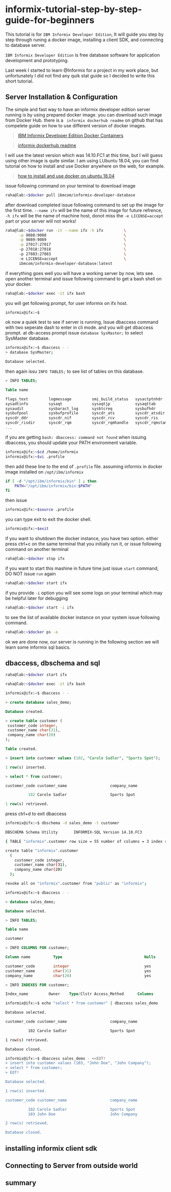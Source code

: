 # informix-tutorial-step-by-step-guide-for-beginners
This tutorial is for ```IBM Informix Developer Edition```, It will guide you step by step through runing a docker image, installing a client SDK, and connecting to database server.

```IBM Informix Developer Edition```  is free database software for application development and prototyping.

Last week I started to learn @Informix for a project in my work place, but unfortunately I did not find any quik stat guide so I decided to write this short tutorial.

## Server Installation & Configuration
The simple and fast way to have an informix developer edition server running is by using prepared docker image.
you can download such image from Docker Hub.
there is a ``` informix dockerhub readme``` on github that has compelete guide on how to use different version of docker images.

>[IBM Informix Developer Edition Docker Containers](https://hub.docker.com/r/ibmcom/informix-developer-database/)

>[informix dockerhub readme](https://github.com/informix/informix-dockerhub-readme)

I will use the latest version which was 14.10.FC1 at this time, but I will guess using other image is quite similar.
I am using LUbuntu 18.04, you can find tutorial on how to install and use Docker anywhere on the web, for example.

>[how to install and use docker on ubuntu 18.04](https://www.digitalocean.com/community/tutorials/how-to-install-and-use-docker-on-ubuntu-18-04)

issue following command on your terminal to download image

```sh
raha@lab:~$docker pull ibmcom/informix-developer-database
```
after download completed issue following command to set up the image for the first time. ```--name ifx``` will be the name of this image for future refrence, ```-h ifx``` will be the name of machine host, donot miss the ```-e LICENSE=accept``` part or your server will not works!

```sh
raha@lab:~$docker run -it --name ifx -h ifx			\
      -p 9088:9088                                  \
      -p 9089:9089                                  \
      -p 27017:27017                                \ 
      -p 27018:27018                                \ 
      -p 27883:27883                                \ 
      -e LICENSE=accept                             \
      ibmcom/informix-developer-database:latest
```
if everything goes well you will have a working server by now, lets see.
open another terminal and issue following command to get a bash shell on your docker.

```sh
raha@lab:~$docker exec -it ifx bash
```
you will get following prompt, for user informix on ifx host.

```sh
informix@ifx:~$
```
ok now a quiek test to see if server is running, Issue dbaccess command with two seperate dash to enter in cli mode. and you will get dbaccess prompt.
at db-access prompt issue ```database SysMaster;``` to select SysMaster database.

```sh
informix@ifx:~$ dbaccess - -
> database SysMaster;

Database selected.
```

then again issu ```INFO TABLES;``` to see list of tables on this database.

```sql
> INFO TABLES;

Table name

flags_text         logmessage         smi_build_status   sysactptnhdr      
sysadtinfo         sysaqt             sysaqtjp           sysaqttab         
sysaudit           sysbaract_log      sysbtcreq          sysbufhdr         
sysbufpool         sysbufprofile      syscdr_ats         syscdr_atsdir     
syscdr_ddr         syscdr_nif         syscdr_rcv         syscdr_ris        
syscdr_risdir      syscdr_rqm         syscdr_rqmhandle   syscdr_rqmstamp   
...

```
if you are getting ```bash: dbaccess: command not found``` when issuing dbaccess, you should update your PATH environment variable. 

```sh
informix@ifx:~$cd /home/informix
informix@ifx:~$vi .profile
```
then add these line to the end of  ```.profile``` file. assuming informix in docker image installed on ```/opt/ibm/informix```

```sh
if [ -d "/opt/ibm/informix/bin" ] ; then
    PATH="/opt/ibm/informix/bin:$PATH"
fi
```
then issue

```sh
informix@ifx:~$source .profile
```

you can type exit to exit the docker shell.
```sh
informix@ifx:~$exit
```

if you want to shutdown the docker instance, you have two option.
either press ctrl+c on the same terminal that you initially run it, or issue following command on another terminal


```sh
raha@lab:~$docker stop ifx 
```
if you want to start this mashine in future time just issue ```start``` command, DO NOT issue ```run``` again
```sh
raha@lab:~$docker start ifx 
```
if you provide ```-i``` option you will see some logs on your terminal which may be helpful later for debugging

```sh
raha@lab:~$docker start -i ifx 
```

to see the list of available docker instance on your system issue following command.
```sh
raha@lab:~$docker ps -a
```
ok we are done now, our server is running in the following section we will learn some informix sql basics.

## dbaccess, dbschema and sql
```sh
raha@lab:~$docker start ifx 
```
```sh
raha@lab:~$docker exec -it ifx bash
```

```sh
informix@ifx:~$ dbaccess - -
```

```sql
> create database sales_demo;

Database created.
```

```sql
> create table customer (
 customer_code integer,
 customer_name char(31),
 company_name char(20)
);

Table created.
```
```sql
> insert into customer values (102, "Carole Sadler", "Sports Spot");

1 row(s) inserted.
```
```sql
> select * from customer;

customer_code customer_name                   company_name

          102 Carole Sadler                   Sports Spot         

1 row(s) retrieved.
```
press ctrl+d to exit dbaccess

```sh
informix@ifx:~$ dbschema -d sales_demo -t customer

DBSCHEMA Schema Utility       INFORMIX-SQL Version 14.10.FC3

{ TABLE "informix".customer row size = 55 number of columns = 3 index size = 0 }

create table "informix".customer 
  (
    customer_code integer,
    customer_name char(31),
    company_name char(20)
  );

revoke all on "informix".customer from "public" as "informix";

```
```sh
informix@ifx:~$ dbaccess - -
```

```sql
> database sales_demo;

Database selected.
```

```sql
> INFO TABLES;

Table name

customer
```

```sql
> INFO COLUMNS FOR customer;

Column name          Type                                    Nulls

customer_code        integer                                 yes
customer_name        char(31)                                yes
company_name         char(20)                                yes
```

```sql
> INFO INDEXES FOR customer;

Index_name         Owner    Type/Clstr Access_Method      Columns
```

```sh
informix@ifx:~$ echo "select * from customer" | dbaccess sales_demo

Database selected.

customer_code customer_name                   company_name

          102 Carole Sadler                   Sports Spot         

1 row(s) retrieved.

Database closed.
```

```sh
informix@ifx:~$ dbaccess sales_demo - <<EOT!
> insert into customer values (103, "John Doe", "John Company");
> select * from customer;
> EOT!

Database selected.

1 row(s) inserted.

customer_code customer_name                   company_name

          102 Carole Sadler                   Sports Spot         
          103 John Doe                        John Company        

2 row(s) retrieved.

Database closed.

```

## installing informix client sdk
## Connecting to Server from outside world
## summary
